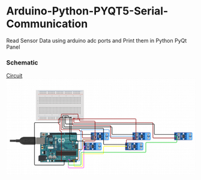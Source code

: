 # Arduino-Python-PYQT5-Serial-Communication
Read Sensor Data using arduino adc ports and Print them in Python PyQt Panel
### Schematic
[Circuit](https://github.com/AasaiAlangaram/Arduino-Python-PYQT5-Serial-Communication/blob/master/Schematic.PNG)
![](Schematic.PNG)
